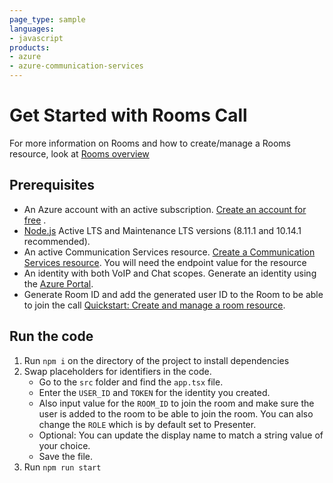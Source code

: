 ```yaml
---
page_type: sample
languages:
- javascript
products:
- azure
- azure-communication-services
---
```


# Get Started with Rooms Call

For more information on Rooms and how to create/manage a Rooms resource, look at [Rooms overview](https://docs.microsoft.com/en-us/azure/communication-services/concepts/rooms/room-concept)

## Prerequisites

- An Azure account with an active subscription. [Create an account for free](https://azure.microsoft.com/free/?WT.mc_id=A261C142F)  .
- [Node.js](https://nodejs.org/en/) Active LTS and Maintenance LTS versions (8.11.1 and 10.14.1 recommended).
- An active Communication Services resource. [Create a Communication Services resource](https://docs.microsoft.com/azure/communication-services/quickstarts/create-communication-resource). You will need the endpoint value for the resource
- An identity with both VoIP and Chat scopes. Generate an identity using the [Azure Portal](https://docs.microsoft.com/azure/communication-services/quickstarts/identity/quick-create-identity).
- Generate Room ID and add the generated user ID to the Room to be able to join the call [Quickstart: Create and manage a room resource](https://docs.microsoft.com/en-us/azure/communication-services/quickstarts/rooms/get-started-rooms?pivots=programming-language-csharp).

## Run the code

1. Run `npm i` on the directory of the project to install dependencies
2. Swap placeholders for identifiers in the code.
    - Go to the `src` folder and find the `app.tsx` file.
    - Enter the `USER_ID` and `TOKEN` for the identity you created.
    - Also input value for the `ROOM_ID` to join the room and make sure the user is added to the room to be able to join the room. You can also change the `ROLE` which is by default set to Presenter.
    - Optional: You can update the display name to match a string value of your choice.
    - Save the file.
4. Run `npm run start`
